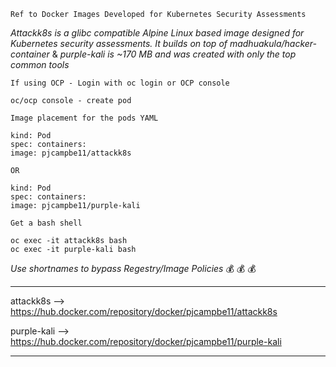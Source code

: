 
```
Ref to Docker Images Developed for Kubernetes Security Assessments
```
_Attackk8s is a glibc compatible Alpine Linux based image designed for Kubernetes security assessments. It builds on top of madhuakula/hacker-container_ & _purple-kali is ~170 MB and was created with only the top common tools_


```
If using OCP - Login with oc login or OCP console

oc/ocp console - create pod

Image placement for the pods YAML

kind: Pod
spec: containers:
image: pjcampbe11/attackk8s

OR

kind: Pod
spec: containers:
image: pjcampbe11/purple-kali

Get a bash shell

oc exec -it attackk8s bash
oc exec -it purple-kali bash

```

_Use shortnames to bypass Regestry/Image Policies_ :moneybag: :moneybag: :moneybag:

- - - -
attackk8s --> https://hub.docker.com/repository/docker/pjcampbe11/attackk8s 

purple-kali --> https://hub.docker.com/repository/docker/pjcampbe11/purple-kali
- - - -
